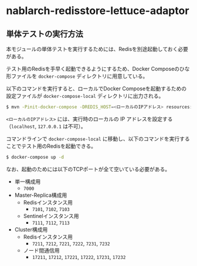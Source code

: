 # nablarch-redisstore-lettuce-adaptor

## 単体テストの実行方法
本モジュールの単体テストを実行するためには、Redisを別途起動しておく必要がある。

テスト用のRedisを手早く起動できるようにするため、Docker Composeのひな形ファイルを `docker-compose` ディレクトリに用意している。

以下のコマンドを実行すると、ローカルでDocker Composeを起動するための設定ファイルが `docker-compose-local` ディレクトリに出力される。

```sh
$ mvn -Pinit-docker-compose -DREDIS_HOST=<ローカルのIPアドレス> resources:resources
```

`<ローカルのIPアドレス>` には、実行時のローカルの IP アドレスを設定する（`localhost`, `127.0.0.1` は不可）。

コマンドラインで `docker-compose-local` に移動し、以下のコマンドを実行することでテスト用のRedisを起動できる。

```sh
$ docker-compose up -d
```

なお、起動のためには以下のTCPポートが全て空いている必要がある。

- 単一構成用
    - `7000`
- Master-Replica構成用
    - Redisインスタンス用
        - `7101`, `7102`, `7103`
    - Sentinelインスタンス用
        - `7111`, `7112`, `7113`
- Cluster構成用
    - Redisインスタンス用
        - `7211`, `7212`, `7221`, `7222`, `7231`, `7232`
    - ノード間通信用
        - `17211`, `17212`, `17221`, `17222`, `17231`, `17232`
